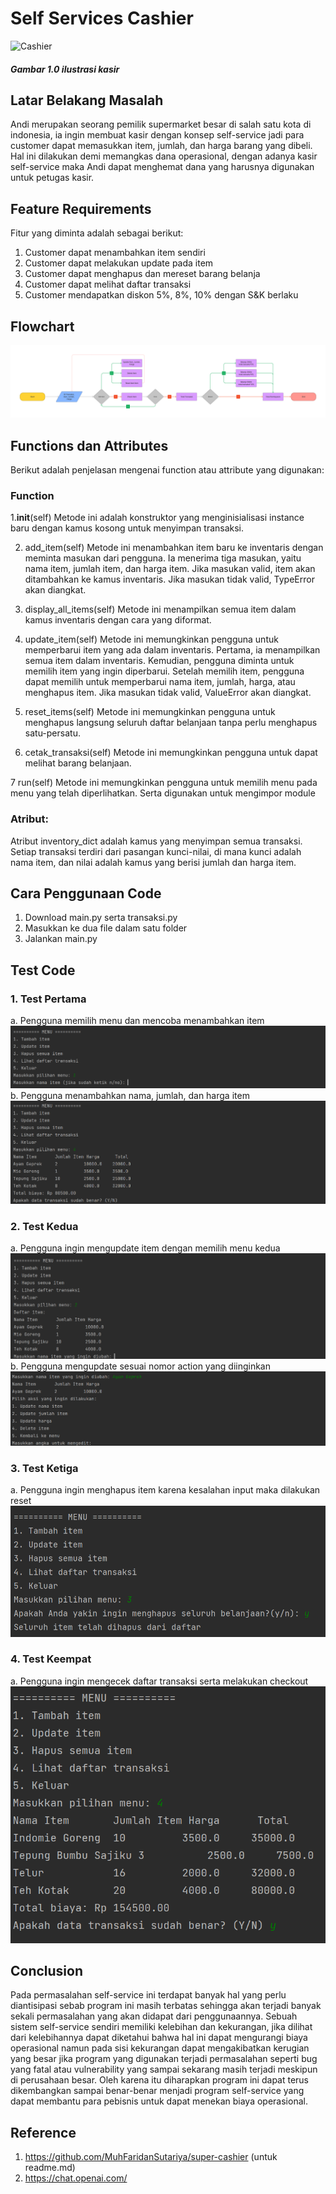 # Self Services Cashier
![Cashier](https://images.unsplash.com/photo-1556742049-0cfed4f6a45d?ixlib=rb-4.0.3&ixid=MnwxMjA3fDB8MHxwaG90by1wYWdlfHx8fGVufDB8fHx8&auto=format&fit=crop&w=870&q=80)

##### Gambar 1.0 ilustrasi kasir

## Latar Belakang Masalah
Andi merupakan seorang pemilik supermarket besar di salah satu kota di indonesia, ia ingin membuat kasir dengan konsep self-service jadi para customer dapat memasukkan item, jumlah, dan harga barang yang dibeli. Hal ini dilakukan demi memangkas dana operasional, dengan adanya kasir self-service maka Andi dapat menghemat dana yang harusnya digunakan untuk petugas kasir.
## Feature Requirements
Fitur yang diminta adalah sebagai berikut:
1. Customer dapat menambahkan item sendiri
2. Customer dapat melakukan update pada item
3. Customer dapat menghapus dan mereset barang belanja
4. Customer dapat melihat daftar transaksi
5. Customer mendapatkan diskon 5%, 8%, 10% dengan S&K berlaku

## Flowchart
![Flowchart](/images/flowchart.jpg)
## Functions dan Attributes
Berikut adalah penjelasan mengenai function atau attribute yang digunakan:
### Function
1.__init__(self)
Metode ini adalah konstruktor yang menginisialisasi instance baru dengan kamus kosong untuk menyimpan transaksi.

2. add_item(self)
Metode ini menambahkan item baru ke inventaris dengan meminta masukan dari pengguna. Ia menerima tiga masukan, yaitu nama item, jumlah item, dan harga item. Jika masukan valid, item akan ditambahkan ke kamus inventaris. Jika masukan tidak valid, TypeError akan diangkat.

3. display_all_items(self)
Metode ini menampilkan semua item dalam kamus inventaris dengan cara yang diformat.

4. update_item(self)
Metode ini memungkinkan pengguna untuk memperbarui item yang ada dalam inventaris. Pertama, ia menampilkan semua item dalam inventaris. Kemudian, pengguna diminta untuk memilih item yang ingin diperbarui. Setelah memilih item, pengguna dapat memilih untuk memperbarui nama item, jumlah, harga, atau menghapus item. Jika masukan tidak valid, ValueError akan diangkat.

5. reset_items(self)
Metode ini memungkinkan pengguna untuk menghapus langsung seluruh daftar belanjaan tanpa perlu menghapus satu-persatu.

6. cetak_transaksi(self)
Metode ini memungkinkan pengguna untuk dapat melihat barang belanjaan.

7 run(self)
Metode ini memungkinkan pengguna untuk memilih menu pada menu yang telah diperlihatkan. Serta digunakan untuk mengimpor module

### Atribut:
Atribut inventory_dict adalah kamus yang menyimpan semua transaksi. Setiap transaksi terdiri dari pasangan kunci-nilai, di mana kunci adalah nama item, dan nilai adalah kamus yang berisi jumlah dan harga item.

## Cara Penggunaan Code
1. Download main.py serta transaksi.py
2. Masukkan ke dua file dalam satu folder
3. Jalankan main.py

## Test Code
### 1. Test Pertama
a. Pengguna memilih menu dan mencoba menambahkan item
![test-1](/images/test-1.png)
b. Pengguna menambahkan nama, jumlah, dan harga item
![test-1.2](/images/test-1.2.png)
### 2. Test Kedua
a. Pengguna ingin mengupdate item dengan memilih menu kedua
![test-2](/images/test-2.png)
b. Pengguna mengupdate sesuai nomor action yang diinginkan
![test-2.2](/images/test-2.2.png)
### 3. Test Ketiga
a. Pengguna ingin menghapus item karena kesalahan input maka dilakukan reset
![test-3](/images/test-3.1.png)
### 4. Test Keempat
a. Pengguna ingin mengecek daftar transaksi serta melakukan checkout
![test-4](/images/test-4.png)

## Conclusion
  Pada permasalahan self-service ini terdapat banyak hal yang perlu diantisipasi sebab program ini masih terbatas sehingga akan terjadi banyak sekali permasalahan yang akan didapat dari penggunaannya. Sebuah sistem self-service sendiri memiliki kelebihan dan kekurangan, jika dilihat dari kelebihannya dapat diketahui bahwa hal ini dapat mengurangi biaya operasional namun pada sisi kekurangan dapat mengakibatkan kerugian yang besar jika program yang digunakan terjadi permasalahan seperti bug yang fatal atau vulnerability yang sampai sekarang masih terjadi meskipun di perusahaan besar. Oleh karena itu diharapkan program ini dapat terus dikembangkan sampai benar-benar menjadi program self-service yang dapat membantu para pebisnis untuk dapat menekan biaya operasional.
  
## Reference
1. https://github.com/MuhFaridanSutariya/super-cashier (untuk readme.md)
2. https://chat.openai.com/
